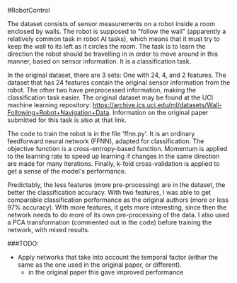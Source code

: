 #RobotControl

The dataset consists of sensor measurements on a robot inside a room enclosed by walls. The robot is supposed to "follow the wall" (apparently a relatively common task in robot AI tasks), which means that it must try to keep the wall to its left as it circles the room. The task is to learn the direction the robot should be travelling in in order to move around in this manner, based on sensor information. It is a classification task.

In the original dataset, there are 3 sets: One with 24, 4, and 2 features. The dataset that has 24 features contain the original sensor information from the robot. The other two have preprocessed information, making the classification task easier. The original dataset may be found at the UCI machine learning repository: https://archive.ics.uci.edu/ml/datasets/Wall-Following+Robot+Navigation+Data. Information on the original paper submitted for this task is also at that link.

The code to train the robot is in the file 'ffnn.py'. It is an ordinary feedforward neural network (FFNN), adapted for classification. The objective function is a cross-entropy-based function. Momentum is applied to the learning rate to speed up learning if changes in the same direction are made for many iterations. Finally, k-fold cross-validation is applied to get a sense of the model's performance.

Predictably, the less features (more pre-processing) are in the dataset, the better the classification accuracy. With two features, I was able to get comparable classification performance as the original authors (more or less 97% accuracy). With more features, it gets more interesting, since then the network needs to do more of its own pre-processing of the data. I also used a PCA transformation (commented out in the code) before training the network, with mixed results.

###TODO:

- Apply networks that take into account the temporal factor (either the same as the one used in the original paper, or different).
	+ in the original paper this gave improved performance
